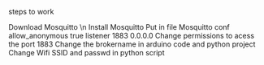steps to work

Download Mosquitto \n
Install Mosquitto
Put in file Mosquitto conf
  allow_anonymous true
  listener 1883 0.0.0.0
Change permissions to acess the port 1883
Change the brokername in arduino code and python project
Change Wifi SSID and passwd in python script
